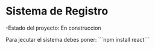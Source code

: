 <h1>Sistema de Registro</h1>
<p>-Estado del proyecto: En construccion</p>
Para jecutar el sistema debes poner:
```npm install react```
